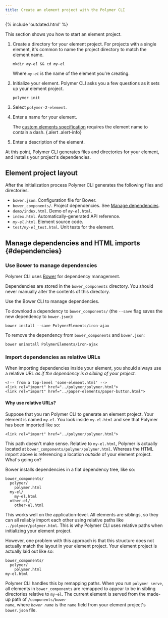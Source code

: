 ```yaml
---
title: Create an element project with the Polymer CLI
---
```


<!-- toc -->

<div>
{% include 'outdated.html' %}
</div>

This section shows you how to start an element project.

1.  Create a directory for your element project. For projects with a single element,
    it's common to name the project directory to match the element name.

    <pre><code>mkdir <var>my-el</var> && cd <var>my-el</var></code></pre>

    Where <code><var>my-el</var></code> is the name of the element you're
    creating.

1.  Initialize your element. Polymer CLI asks you a few questions as it sets up your element
    project.

        polymer init

1.  Select `polymer-2-element`.

1.  Enter a name for your element.

    The [custom elements
    specification](https://www.w3.org/TR/2016/WD-custom-elements-20160226/#concepts) requires the
    element name to contain a dash.
    {.alert .alert-info}

1.  Enter a description of the element.

At this point, Polymer CLI generates files and directories for your element, and installs your 
project's dependencies.

## Element project layout

After the initialization process Polymer CLI generates the following files and directories.

*   `bower.json`. Configuration file for Bower.
*   `bower_components/`. Project dependencies. See [Manage dependencies](#dependencies).
*   `demo/index.html`. Demo of <code><var>my-el</var></code>`.html`.
*   `index.html`. Automatically-generated API reference.
*   <code><var>my-el</var></code>`.html`. Element source code.
*   `test/`<code><var>my-el</var></code>`_test.html`. Unit tests for
    the element.

## Manage dependencies and HTML imports {#dependencies}

### Use Bower to manage dependencies

Polymer CLI uses [Bower](http://bower.io) for dependency management.

Dependencies are stored in the `bower_components` directory. You should never manually alter the
contents of this directory.

Use the Bower CLI to manage dependencies.

To download a dependency to `bower_components/` (the `--save` flag saves the new 
dependency to `bower.json`):

    bower install --save PolymerElements/iron-ajax

To remove the dependency from `bower_components` and `bower.json`:

    bower uninstall PolymerElements/iron-ajax

### Import dependencies as relative URLs

When importing dependencies inside your element, you should always use a relative URL *as if the 
dependency is a sibling of your project.*

```
<!-- from a top-level 'some-element.html' -->
<link rel="import" href="../polymer/polymer.html">
<link rel="import" href="../paper-elements/paper-button.html">
```

#### Why use relative URLs?

Suppose that you ran Polymer CLI to generate an element project. Your element is named `my-el`. 
You look inside `my-el.html` and see that Polymer has been imported like so:

    <link rel="import" href="../polymer/polymer.html">

This path doesn't make sense. Relative to `my-el.html`, Polymer is actually located at 
`bower_components/polymer/polymer.html`. Whereas the HTML import above is referencing a location 
*outside* of your element project. What's going on?

Bower installs dependencies in a flat dependency tree, like so:

    bower_components/
      polymer/
        polymer.html
      my-el/
        my-el.html
      other-el/
        other-el.html

This works well on the application-level. All elements are siblings, so they can all reliably 
import each other using relative paths like `../polymer/polymer.html`. This is why Polymer CLI 
uses relative paths when initializing your element project.

However, one problem with this approach is that this structure does not actually match the layout 
in your element project. Your element project is actually laid out like so:

    bower_components/
      polymer/
        polymer.html
    my-el.html

Polymer CLI handles this by remapping paths. When you run `polymer serve`, all elements in 
`bower_components` are remapped to appear to be in sibling directories relative to `my-el`. The 
current element is served from the made-up path of <code>/components/<var>bower name</var></code>, 
where <code><var>bower name</var></code> is the `name` field from your element project's 
`bower.json` file.
